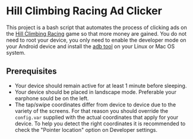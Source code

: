 # Hill Climbing Racing Ad Clicker
This project is a bash script that automates the process of clicking ads on the [Hill Climbing Racing](https://play.google.com/store/apps/details?id=com.fingersoft.hillclimb) game so that more money are gained. You do not need to root your device, you only need to enable the developer mode on your Android device and install the [adb tool](http://developer.android.com/tools/help/adb.html) on your Linux or Mac OS system.

## Prerequisites
 - Your device should remain active for at least 1 minute before sleeping.
 - Your device should be placed in landscape mode. Preferable your earphone sould be on the left.
 - The tap/swipe coordinates differ from device to device due to the variety of the screens. For that reason you should override the `config.var` supplied with the actual coordinates that apply for your device. To help you detect the right coordinates it is recommended to check the "Pointer location" option on Developer settings.